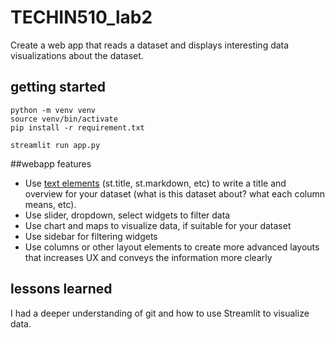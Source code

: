 # TECHIN510_lab2
Create a web app that reads a dataset and displays interesting data visualizations about the dataset.
## getting started 


```
python -m venv venv
source venv/bin/activate
pip install -r requirement.txt

streamlit run app.py
```
##webapp features


- Use [text elements](https://docs.streamlit.io/develop/api-reference/text) (st.title, st.markdown, etc) to write a title and overview for your dataset (what is this dataset about? what each column means, etc).
- Use slider, dropdown, select widgets to filter data
- Use chart and maps to visualize data, if suitable for your dataset
- Use sidebar for filtering widgets
- Use columns or other layout elements to create more advanced layouts that increases UX and conveys the information more clearly



## lessons learned
I had a deeper understanding of git and how to use Streamlit to visualize data. 


